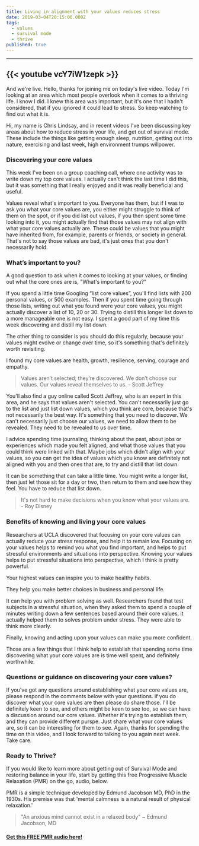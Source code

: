 ```yaml
---
title: Living in alignment with your values reduces stress
date: 2019-03-04T20:15:00.000Z
tags:
  - values
  - survival mode
  - thrive
published: true
---
```


---
{{< youtube vcY7iW1zepk >}}
---

                             
And we're live. Hello, thanks for joining me on today's live video. Today I'm looking at an area which most people overlook when it comes to a thriving life. I know I did. I knew this area was important, but it's one that I hadn't considered, that if you ignored it could lead to stress. So keep watching to find out what it is.


Hi, my name is Chris Lindsay, and in recent videos I've been discussing key areas about how to reduce stress in your life, and get out of survival mode. These include the things like getting enough sleep, nutrition, getting out into nature, exercising and last week, high environment trumps willpower.

### Discovering your core values

This week I've been on a group coaching call, where one activity was to write down my top core values. I actually can't think the last time I did this, but it was something that I really enjoyed and it was really beneficial and useful.

Values reveal what's important to you. Everyone has them, but if I was to ask you what your core values are, you either might struggle to think of them on the spot, or if you did list out values, if you then spent some time looking into it, you might actually find that those values may not align with what your core values actually are. These could be values that you might have inherited from, for example, parents or friends, or society in general. That's not to say those values are bad, it's just ones that you don't necessarily hold.

### What’s important to you?

A good question to ask when it comes to looking at your values, or finding out what the core ones are is, "What's important to you?" 

If you spend a little time Googling “list core values”, you'll find lists with 200 personal values, or 500 examples. Then if you spent time going through those lists, writing out what you found were your core values, you might actually discover a list of 10, 20 or 30. Trying to distill this longer list down to a more manageable one is not easy. I spent a good part of my time this week discovering and distill my list down.

The other thing to consider is you should do this regularly, because your values might evolve or change over time, so it's something that's definitely worth revisiting. 

I found my core values are health, growth, resilience, serving, courage and empathy.


> Values aren’t selected; they’re discovered. We don’t choose our values. Our values reveal themselves to us. - Scott Jeffrey 


You'll also find a guy online called Scott Jeffrey, who is an expert in this area, and he says that values aren't selected. You can't necessarily just go to the list and just list down values, which you think are core, because that's not necessarily the best way. It's something that you need to discover. We can't necessarily just choose our values, we need to allow them to be revealed. They need to be revealed to us over time. 

I advice spending time journaling, thinking about the past, about jobs or experiences which made you felt aligned, and what those values that you could think were linked with that. Maybe jobs which didn't align with your values, so you can get the idea of values which you know are definitely not aligned with you and then ones that are, to try and distill that list down.

It can be something that can take a little time. You might write a longer list, then just let those sit for a day or two, then return to them and see how they feel. You have to reduce that list down.


> It's not hard to make decisions when you know what your values are. - Roy Disney 

### Benefits of knowing and living your core values

Researchers at UCLA discovered that focusing on your core values can actually reduce your stress response, and help it to remain low.  Focusing on your values helps to remind you what you find important, and helps to put stressful environments and situations into perspective. Knowing your values helps to put stressful situations into perspective, which I think is pretty powerful.

Your highest values can inspire you to make healthy habits.

They help you make better choices in business and personal life. 

It can help you with problem solving as well. Researchers found that test subjects in a stressful situation, when they asked them to spend a couple of minutes writing down a few sentences based around their core values, it actually helped them to solves problem under stress. They were able to think more clearly.

Finally, knowing and acting upon your values can make you more confident.


Those are a few things that I think help to establish that spending some time discovering what your core values are is time well spent, and definitely worthwhile.

### Questions or guidance on discovering your core values?

If you've got any questions around establishing what your core values are, please respond in the comments below with your questions. if you do discover what your core values are then please do share those. I'll be definitely keen to see, and others might be keen to see too, so we can have a discussion around our core values. Whether it's trying to establish them, and they can provide different purspe. Just share what your core values are, so it can be interesting for them to see.
Again, thanks for spending the time on this video, and I look forward to talking to you again next week. Take care.


### Ready to Thrive?

If you would like to learn more about getting out of Survival Mode and restoring balance in your life, start by getting this free Progressive Muscle Relaxation (PMR) on the go, audio, below.


PMR is a simple technique developed by Edmund Jacobson MD, PhD in the 1930s. His premise was that 'mental calmness is a natural result of physical relaxation.' 

> "An anxious mind cannot exist in a relaxed body" ~ Edmund Jacobson, MD


#### [Get this FREE PMR audio here!](https://fearextinguishers.com/)
